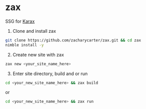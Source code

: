 # zax
SSG for [Karax](https://github.com/pragmagic/karax)

1) Clone and install zax
```bash
git clone https://github.com/zacharycarter/zax.git && cd zax
nimble install -y
```

2) Create new site with zax
```bash
zax new <your_site_name_here>
```

3) Enter site directory, build and or run
```bash
cd <your_new_site_name_here> && zax build
```
or 
```bash
cd <your_new_site_name_here> && zax run
```
